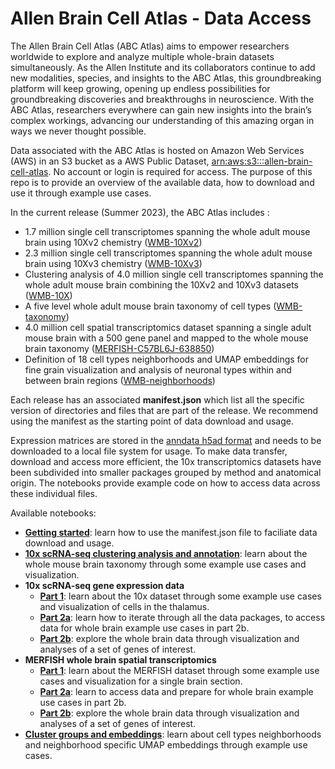 # Allen Brain Cell Atlas - Data Access

The Allen Brain Cell Atlas (ABC Atlas) aims to empower researchers worldwide to explore and analyze multiple whole-brain datasets simultaneously. As the Allen Institute and its collaborators continue to add new modalities, species, and insights to the ABC Atlas, this groundbreaking platform will keep growing, opening up endless possibilities for groundbreaking discoveries and breakthroughs in neuroscience. With the ABC Atlas, researchers everywhere can gain new insights into the brain’s complex workings, advancing our understanding of this amazing organ in ways we never thought possible.

Data associated with the ABC Atlas is hosted on Amazon Web Services (AWS) in an S3 bucket as a AWS Public Dataset, [arn:aws:s3:::allen-brain-cell-atlas](https://allen-brain-cell-atlas.s3.us-west-2.amazonaws.com/index.html). No account or login is required for access. The purpose of this repo is to provide an overview of the available data, how to download and use it through example use cases.

In the current release (Summer 2023), the ABC Atlas includes :
* 1.7 million single cell transcriptomes spanning the whole adult mouse brain using 10Xv2 chemistry ([WMB-10Xv2](descriptions/WMB-10Xv2.md))
* 2.3 million single cell transcriptomes spanning the whole adult mouse brain using 10Xv3 chemistry ([WMB-10Xv3](descriptions/WMB-10Xv3.md))
* Clustering analysis of 4.0 million single cell transcriptomes spanning the whole adult mouse brain combining the 10Xv2 and 10Xv3 datasets ([WMB-10X](descriptions/WMB-10X.md))
* A five level whole adult mouse brain taxonomy of cell types ([WMB-taxonomy](descriptions/WMB-taxonomy.md))
* 4.0 million cell spatial transcriptomics dataset spanning a single adult mouse brain with a 500 gene panel and mapped to the whole mouse brain taxonomy ([MERFISH-C57BL6J-638850](descriptions/MERFISH-C57BL6J-638850.md))
* Definition of 18 cell types neighborhoods and UMAP embeddings for fine grain visualization and analysis of neuronal types within and between brain regions ([WMB-neighborhoods](descriptions/WMB-neighborhoods.md))

Each release has an associated **manifest.json** which list all the specific version of directories and files that are part of the release. We recommend using the manifest as the starting point of data download and usage.

Expression matrices are stored in the [anndata h5ad format](https://anndata.readthedocs.io/en/latest/) and needs to be downloaded to a local file system for usage. To make data transfer, download and access more efficient, 
the 10x transcriptomics datasets have been subdivided into smaller packages grouped by method and anatomical origin. The notebooks provide example code on how to access data across these individual files.

Available notebooks:

* [**Getting started**](notebooks/getting_started.ipynb): learn how to use the manifest.json file to faciliate data download and usage.
* [**10x scRNA-seq clustering analysis and annotation**](notebooks/cluster_annotation_tutorial.ipynb): learn about the whole mouse brain taxonomy through some example use cases and visualization.
* **10x scRNA-seq gene expression data**
  * [**Part 1**](notebooks/10x_snRNASeq_tutorial_part_1.ipynb): learn about the 10x dataset through some example use cases and visualization of cells in the thalamus.
  * [**Part 2a**](notebooks/10x_snRNASeq_tutorial_part_2a.ipynb): learn how to iterate through all the data packages, to access data for whole brain example use cases in part 2b.
  * [**Part 2b**](notebooks/10x_snRNASeq_tutorial_part_2b.ipynb): explore the whole brain data through visualization and analyses of a set of genes of interest.
* **MERFISH whole brain spatial transcriptomics**
  * [**Part 1**](notebooks/merfish_tutorial_part_1.ipynb): learn about the MERFISH dataset through some example use cases and visualization for a single brain section.
  * [**Part 2a**](notebooks/merfish_tutorial_part_2a.ipynb): learn to access data and prepare for whole brain example use cases in part 2b.
  * [**Part 2b**](notebooks/merfish_tutorial_part_2b.ipynb): explore the whole brain data through visualization and analyses of a set of genes of interest.
 * [**Cluster groups and embeddings**](notebooks/cluster_groups_and_embeddings_tutorial.ipynb): learn about cell types neighborhoods and neighborhood specific UMAP embeddings through example use cases.
    

